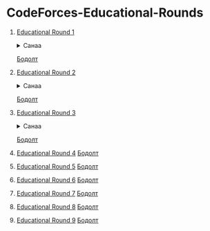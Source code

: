 # CodeForces-Educational-Rounds

1. [Educational Round 1](https://codeforces.com/contest/598)  
   <details>
      <summary>Санаа</summary>
      <details>
         <summary>A. Tricky Sum</summary>
         
            Sum = n * (n + 1) / 2 - 2 * B  
            B = 2^0 + 2^1 + 2^2 + ... + 2^x = 2^{(x + 1)} - 1

   [<details><summary>Show Code</summary>](https://github.com/uchikhanz/CodeForces-Educational-Round/blob/main/Round%201/A.%20Tricky%20Sum.cpp/)</details>
      </details>
      <details>
         <summary>B. Queries on A String</summary>
         
            Query бүрт өгөгдсөн үйлдлийг хийхэд болно.
      </details>
      <details>
         <summary>C. Nearest vectors</summary>

            atan2l ашиглан X тэнхлэгтэй үүсгэх өнцөг бүрийг олж соортлон, зэрэгцэн орших вектор  
            бүрийн хоорондох өнцгийг олж хамгийн багыг нь сонгон авна.
      </details>
      <details>
         <summary>D. Igor In the Museum</summary>
   
            Grid DFS ашиглан өгөгдсөн цэгээс үзэх боломжтой зургуудын тоог олно. Тэгээд
            тухайн цэгийн хүүхэд бүрт уг тоог өгөх ба тухайн цэгүүдэд очиж үзсэн гэж тооцно.
            Хэрэв өмнө очиж үзээгүй цэг байвал DFS функц дуудна. Үгүй бол тухайн цэгийн
            эцгээс уг тоог авна.
      </details>
   </details>  
   
   [Бодолт](./Round%201/)
   
3. [Educational Round 2](https://codeforces.com/contest/600)
   <details>
      <summary>Санаа</summary>
      <details>
         <summary>A. Extract Numbers</summary>

            
      </details>
      <details>
         <summary>B. Queries about less or equal elements</summary>
      </details>
      <details>
         <summary>C. Make Palindrome</summary>
      </details>
      <details>
         <summary>D. Area of Two Circles' Intersection</summary>
      </details>
   </details>
   
   [Бодолт](./Round%202/)

5. [Educational Round 3](https://codeforces.com/contest/609)
   <details>
      <summary>Санаа</summary>
      <details>
         <summary>A. USB Flash Drives</summary>

            
      </details>
      <details>
         <summary>B. Queries about less or equal elements</summary>
      </details>
      <details>
         <summary>C. Make Palindrome</summary>
      </details>
      <details>
         <summary>D. Area of Two Circles' Intersection</summary>
      </details>
   </details>
   
   [Бодолт](./Round%203/)

7. [Educational Round 4](https://codeforces.com/contest/612)
   [Бодолт](./Round%204/)

8. [Educational Round 5](https://codeforces.com/contest/616)
    [Бодолт](./Round%205/)

9. [Educational Round 6](https://codeforces.com/contest/620)
    [Бодолт](./Round%206/)

10. [Educational Round 7](https://codeforces.com/contest/622)
    [Бодолт](./Round%207/)

11. [Educational Round 8](https://codeforces.com/contest/628)
    [Бодолт](./Round%208/)

12. [Educational Round 9](https://codeforces.com/contest/632)
    [Бодолт](./Round%209/)
